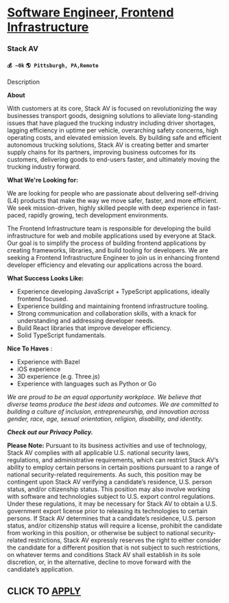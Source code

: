 # [Software Engineer, Frontend Infrastructure](https://www.remotewlb.com/apply/software-engineer-frontend-infrastructure)  
### Stack AV  
#### `💰 ~0k` `🌎 Pittsburgh, PA,Remote`  

Description

**About**

With customers at its core, Stack AV is focused on revolutionizing the way businesses transport goods, designing solutions to alleviate long-standing issues that have plagued the trucking industry including driver shortages, lagging efficiency in uptime per vehicle, overarching safety concerns, high operating costs, and elevated emission levels. By building safe and efficient autonomous trucking solutions, Stack AV is creating better and smarter supply chains for its partners, improving business outcomes for its customers, delivering goods to end-users faster, and ultimately moving the trucking industry forward.

 **What We're Looking for:**

We are looking for people who are passionate about delivering self-driving (L4) products that make the way we move safer, faster, and more efficient. We seek mission-driven, highly skilled people with deep experience in fast-paced, rapidly growing, tech development environments.

The Frontend Infrastructure team is responsible for developing the build infrastructure for web and mobile applications used by everyone at Stack. Our goal is to simplify the process of building frontend applications by creating frameworks, libraries, and build tooling for developers. We are seeking a Frontend Infrastructure Engineer to join us in enhancing frontend developer efficiency and elevating our applications across the board.

**What Success Looks Like:**

  * Experience developing JavaScript + TypeScript applications, ideally frontend focused.
  * Experience building and maintaining frontend infrastructure tooling.
  * Strong communication and collaboration skills, with a knack for understanding and addressing developer needs.
  * Build React libraries that improve developer efficiency.
  * Solid TypeScript fundamentals.

**Nice To Haves** :

  * Experience with Bazel
  * iOS experience
  * 3D experience (e.g. Three.js)
  * Experience with languages such as Python or Go

_We are proud to be an equal opportunity workplace. We believe that diverse teams produce the best ideas and outcomes. We are committed to building a culture of inclusion, entrepreneurship, and innovation across gender, race, age, sexual orientation, religion, disability, and identity._

_**Check out our Privacy Policy.**_

**Please Note:** Pursuant to its business activities and use of technology, Stack AV complies with all applicable U.S. national security laws, regulations, and administrative requirements, which can restrict Stack AV’s ability to employ certain persons in certain positions pursuant to a range of national security-related requirements. As such, this position may be contingent upon Stack AV verifying a candidate’s residence, U.S. person status, and/or citizenship status. This position may also involve working with software and technologies subject to U.S. export control regulations. Under these regulations, it may be necessary for Stack AV to obtain a U.S. government export license prior to releasing its technologies to certain persons. If Stack AV determines that a candidate’s residence, U.S. person status, and/or citizenship status will require a license, prohibit the candidate from working in this position, or otherwise be subject to national security-related restrictions, Stack AV
expressly reserves the right to either consider the candidate for a different position that is not subject to such restrictions, on whatever terms and conditions Stack AV shall establish in its sole discretion, or, in the alternative, decline to move forward with the candidate’s application.

  
## CLICK TO [APPLY](https://www.remotewlb.com/apply/software-engineer-frontend-infrastructure)

